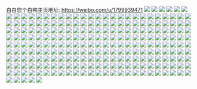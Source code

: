 白白您个白鸭主页地址: https://weibo.com/u/1799939471 
![](https://wx4.sinaimg.cn/mw2000/6b48e58fly1h925vbgl00j20u011edk5.jpg) 
![](https://wx4.sinaimg.cn/mw2000/6b48e58fly1h925vbmh9vj20u010mju8.jpg) 
![](https://wx4.sinaimg.cn/mw2000/6b48e58fly1h925vbvfvaj20u0140jwz.jpg) 
![](https://wx4.sinaimg.cn/mw2000/6b48e58fly1h925vc5wrnj21400u045a.jpg) 
![](https://wx4.sinaimg.cn/mw2000/6b48e58fly1h925vce6npj21400u0jw9.jpg) 
![](https://wx4.sinaimg.cn/mw2000/6b48e58fly1h925vcpj6xj20u01hcn3a.jpg) 
![](https://wx4.sinaimg.cn/mw2000/6b48e58fly1h925vb70qfj20u013i7cu.jpg) 
![](https://wx4.sinaimg.cn/mw2000/6b48e58fly1h925vd0fk0j20u0140wq7.jpg) 
![](https://wx4.sinaimg.cn/mw2000/6b48e58fly1h925vda5eej20u013qdn6.jpg) 
![](https://wx4.sinaimg.cn/mw2000/6b48e58fly1h8pbi7g40oj20zu1bs7wh.jpg) 
![](https://wx4.sinaimg.cn/mw2000/6b48e58fly1h8pbi8gihhj20zu1bsb29.jpg) 
![](https://wx4.sinaimg.cn/mw2000/6b48e58fly1h8pbi6vwy9j22c03404o9.jpg) 
![](https://wx4.sinaimg.cn/mw2000/6b48e58fly1h8haiycc6vj20zu1bswqk.jpg) 
![](https://wx4.sinaimg.cn/mw2000/6b48e58fly1h8dpzz9r4xj20w310lahf.jpg) 
![](https://wx4.sinaimg.cn/mw2000/6b48e58fly1h8dpzw8lm9j22dc35sqv8.jpg) 
![](https://wx4.sinaimg.cn/mw2000/6b48e58fly1h8dpzrjabkj22dc35sb2h.jpg) 
![](https://wx4.sinaimg.cn/mw2000/6b48e58fly1h8dpzn178gj22dc35s4qt.jpg) 
![](https://wx4.sinaimg.cn/mw2000/6b48e58fly1h8dpzx94blj23402c0b29.jpg) 
![](https://wx4.sinaimg.cn/mw2000/6b48e58fly1h8dpzy1rc7j20u01hcds7.jpg) 
![](https://wx4.sinaimg.cn/mw2000/6b48e58fly1h8dq01v1jqj20u01hch1c.jpg) 
![](https://wx4.sinaimg.cn/mw2000/6b48e58fly1h84p07gyhej20u011a47e.jpg) 
![](https://wx4.sinaimg.cn/mw2000/6b48e58fly1h84p09oqsoj20u0128qah.jpg) 
![](https://wx4.sinaimg.cn/mw2000/6b48e58fly1h84p0brylaj20u012xgt4.jpg) 
![](https://wx4.sinaimg.cn/mw2000/6b48e58fly1h84p0p2w5aj21hc0u0aos.jpg) 
![](https://wx4.sinaimg.cn/mw2000/6b48e58fly1h7wgkdkvxoj22c0340hdt.jpg) 
![](https://wx4.sinaimg.cn/mw2000/6b48e58fly1h7wgk69d25j20zu1bs4qp.jpg) 
![](https://wx4.sinaimg.cn/mw2000/6b48e58fly1h7wgk70cxtj20zu1bs7wh.jpg) 
![](https://wx4.sinaimg.cn/mw2000/6b48e58fly1h7wgk7jm0lj20zu1bs4h2.jpg) 
![](https://wx4.sinaimg.cn/mw2000/6b48e58fly1h7wgk8u906j22yo1o01kz.jpg) 
![](https://wx4.sinaimg.cn/mw2000/6b48e58fly1h7wgka6a4ej22yo1o01kz.jpg) 
![](https://wx4.sinaimg.cn/mw2000/6b48e58fly1h7wgk5g21tj20u01hcdva.jpg) 
![](https://wx4.sinaimg.cn/mw2000/6b48e58fly1h6z1hhwhtij20zu1bsgou.jpg) 
![](https://wx4.sinaimg.cn/mw2000/6b48e58fly1h6z1hivf0jj20zu1857ow.jpg) 
![](https://wx4.sinaimg.cn/mw2000/6b48e58fly1h6d79yxo49j20vc15s1kx.jpg) 
![](https://wx4.sinaimg.cn/mw2000/6b48e58fly1h6d7a0kd2wj22c0340qv7.jpg) 
![](https://wx4.sinaimg.cn/mw2000/6b48e58fly1h6d7a23fllj23402c0kjn.jpg) 
![](https://wx4.sinaimg.cn/mw2000/6b48e58fly1h6d79xsgkzj23402c07wi.jpg) 
![](https://wx4.sinaimg.cn/mw2000/6b48e58fly1h6d7a39pmsj234033nu0y.jpg) 
![](https://wx4.sinaimg.cn/mw2000/6b48e58fly1h6d7a53wrrj22bz340hdw.jpg) 
![](https://wx4.sinaimg.cn/mw2000/6b48e58fly1h6d7a6hfclj2340340x6q.jpg) 
![](https://wx4.sinaimg.cn/mw2000/6b48e58fly1h6d7a7lqhnj2340340e83.jpg) 
![](https://wx4.sinaimg.cn/mw2000/6b48e58fly1h6d7a8v454j2340340hdv.jpg) 
![](https://wx4.sinaimg.cn/mw2000/6b48e58fly1h6d7aa9v4fj23402c01kz.jpg) 
![](https://wx4.sinaimg.cn/mw2000/6b48e58fly1h6d7abs6ttj23402c0b2b.jpg) 
![](https://wx4.sinaimg.cn/mw2000/6b48e58fly1h6d7adca3hj23402c0b2b.jpg) 
![](https://wx4.sinaimg.cn/mw2000/6b48e58fly1h6d7af0hsyj23402c0npf.jpg) 
![](https://wx4.sinaimg.cn/mw2000/6b48e58fly1h63509hh9qj20vb0z4h96.jpg) 
![](https://wx4.sinaimg.cn/mw2000/6b48e58fly1h6350a4qucj20ua0z5keu.jpg) 
![](https://wx4.sinaimg.cn/mw2000/6b48e58fly1h635080tm5j20vc115h7l.jpg) 
![](https://wx4.sinaimg.cn/mw2000/6b48e58fly1h6350bhml5j22c02tre83.jpg) 
![](https://wx4.sinaimg.cn/mw2000/6b48e58fly1h6350clfetj22bz2c8qv5.jpg) 
![](https://wx4.sinaimg.cn/mw2000/6b48e58fly1h6350fomnwj22es37jn86.jpg) 
![](https://wx4.sinaimg.cn/mw2000/6b48e58fly1h6350min6xj22c02ng7wj.jpg) 
![](https://wx4.sinaimg.cn/mw2000/6b48e58fly1h6350o6e2bj23402c0b2b.jpg) 
![](https://wx4.sinaimg.cn/mw2000/6b48e58fly1h6350pojsoj22c0340hdu.jpg) 
![](https://wx4.sinaimg.cn/mw2000/6b48e58fly1h6350r76kmj22c0340kjm.jpg) 
![](https://wx4.sinaimg.cn/mw2000/6b48e58fly1h6350t0a3ij23402c04qr.jpg) 
![](https://wx4.sinaimg.cn/mw2000/6b48e58fly1h5p7ti5b0sj20va139at2.jpg) 
![](https://wx4.sinaimg.cn/mw2000/6b48e58fly1h5p7tggmfqj20vc15stkm.jpg) 
![](https://wx4.sinaimg.cn/mw2000/6b48e58fly1h5p7toxo3wj20vc15se3r.jpg) 
![](https://wx4.sinaimg.cn/mw2000/6b48e58fly1h5p7tjdx9uj22c03401ky.jpg) 
![](https://wx4.sinaimg.cn/mw2000/6b48e58fly1h5p7tm7kztj23402c04qr.jpg) 
![](https://wx4.sinaimg.cn/mw2000/6b48e58fly1h5p7tq1jvpj22c0340npd.jpg) 
![](https://wx4.sinaimg.cn/mw2000/6b48e58fly1h5p7txp3ezj23402c0kjm.jpg) 
![](https://wx4.sinaimg.cn/mw2000/6b48e58fly1h5p7tw2gy4j23402c04qq.jpg) 
![](https://wx4.sinaimg.cn/mw2000/6b48e58fly1h5p7tzemi0j234026v4qr.jpg) 
![](https://wx4.sinaimg.cn/mw2000/6b48e58fly1h5p7u2idhcj23402c0e83.jpg) 
![](https://wx4.sinaimg.cn/mw2000/6b48e58fly1h5p7u5qftkj23402c0hdv.jpg) 
![](https://wx4.sinaimg.cn/mw2000/6b48e58fly1h5p7u479q3j23402c07wj.jpg) 
![](https://wx4.sinaimg.cn/mw2000/6b48e58fly1h5p7ul50znj20nm15zk02.jpg) 
![](https://wx4.sinaimg.cn/mw2000/6b48e58fly1h5p7u7ah2qj23403407wk.jpg) 
![](https://wx4.sinaimg.cn/mw2000/6b48e58fly1h5p7u0thepj23402c0kjm.jpg) 
![](https://wx4.sinaimg.cn/mw2000/6b48e58fly1h5p7ts04ztj20v91vonp8.jpg) 
![](https://wx4.sinaimg.cn/mw2000/6b48e58fly1h5p7ttl4uzj234020rqv6.jpg) 
![](https://wx4.sinaimg.cn/mw2000/6b48e58fly1h5p7tv1y4yj23402c04qq.jpg) 
![](https://wx4.sinaimg.cn/mw2000/6b48e58fly1h3egyumxu0j20u0140n5l.jpg) 
![](https://wx4.sinaimg.cn/mw2000/6b48e58fly1h3egyvfmlgj20u0140ag6.jpg) 
![](https://wx4.sinaimg.cn/mw2000/6b48e58fly1h3egyw1d6ij20u00u0102.jpg) 
![](https://wx4.sinaimg.cn/mw2000/6b48e58fly1h3egywip4jj20u10u0gqy.jpg) 
![](https://wx4.sinaimg.cn/mw2000/6b48e58fly1h3egytqcqlj20tx13jk1o.jpg) 
![](https://wx4.sinaimg.cn/mw2000/6b48e58fly1h3egz04n8cj20u0140ai8.jpg) 
![](https://wx4.sinaimg.cn/mw2000/6b48e58fly1h3egywuh3vj20r10t2wjz.jpg) 
![](https://wx4.sinaimg.cn/mw2000/6b48e58fly1h3egyx9jbej21400u0gvx.jpg) 
![](https://wx4.sinaimg.cn/mw2000/6b48e58fly1h3egyxrn85j20sf1eigr6.jpg) 
![](https://wx4.sinaimg.cn/mw2000/6b48e58fly1h3egyzp28fj20va0pr7ci.jpg) 
![](https://wx4.sinaimg.cn/mw2000/6b48e58fly1h1mu9q6dpgj23402bzqv6.jpg) 
![](https://wx4.sinaimg.cn/mw2000/6b48e58fly1h1mu9r0x39j22c03404qq.jpg) 
![](https://wx4.sinaimg.cn/mw2000/6b48e58fly1h1mu9s61tej22c02qdhdu.jpg) 
![](https://wx4.sinaimg.cn/mw2000/6b48e58fly1h1mu9sqqi7j20u01hc12w.jpg) 
![](https://wx4.sinaimg.cn/mw2000/6b48e58fly1h1mu9u1gdtj22c0340u0y.jpg) 
![](https://wx4.sinaimg.cn/mw2000/6b48e58fly1h1mu9ypj87j22c0340e82.jpg) 
![](https://wx4.sinaimg.cn/mw2000/6b48e58fly1h1mu9vlr7zj22c0340b2b.jpg) 
![](https://wx4.sinaimg.cn/mw2000/6b48e58fly1h1mu9p9az5j20u018tk2m.jpg) 
![](https://wx4.sinaimg.cn/mw2000/6b48e58fly1h1mu9xd8s3j22c0340u0y.jpg) 
![](https://wx4.sinaimg.cn/mw2000/6b48e58fly1h1mua2nmqbj22c03407wj.jpg) 
![](https://wx4.sinaimg.cn/mw2000/6b48e58fly1h1mubtyg6ej23402c0u0y.jpg) 
![](https://wx4.sinaimg.cn/mw2000/6b48e58fly1gzcymvx9s7j20rq0uw7dz.jpg) 
![](https://wx4.sinaimg.cn/mw2000/6b48e58fly1gz3uwhqs3uj20u0140wme.jpg) 
![](https://wx4.sinaimg.cn/mw2000/6b48e58fly1gz3uwgwpy8j20u0140q9k.jpg) 
![](https://wx4.sinaimg.cn/mw2000/6b48e58fly1gz3uwic2asj20u0140aka.jpg) 
![](https://wx4.sinaimg.cn/mw2000/6b48e58fly1gz3uwize24j20ya0u0n38.jpg) 
![](https://wx4.sinaimg.cn/mw2000/6b48e58fly1gz3uwjk58qj20u0140wmi.jpg) 
![](https://wx4.sinaimg.cn/mw2000/6b48e58fly1gz3uwkdk5wj21400u0142.jpg) 
![](https://wx4.sinaimg.cn/mw2000/6b48e58fly1gz3uwlhk90j21400u07b4.jpg) 
![](https://wx4.sinaimg.cn/mw2000/6b48e58fly1gxsdptiy4cj20va10n12o.jpg) 
![](https://wx4.sinaimg.cn/mw2000/6b48e58fly1gxsdpt3yz4j20vb11dalj.jpg) 
![](https://wx4.sinaimg.cn/mw2000/6b48e58fly1gxj66mdgdij20vc15s4dh.jpg) 
![](https://wx4.sinaimg.cn/mw2000/6b48e58fly1gxj66mqnrfj20vc15sh2e.jpg) 
![](https://wx4.sinaimg.cn/mw2000/6b48e58fly1gxj66nh1a1j22c0340kjm.jpg) 
![](https://wx4.sinaimg.cn/mw2000/6b48e58fly1gxj66lpzkzj22c03407wi.jpg) 
![](https://wx4.sinaimg.cn/mw2000/6b48e58fly1gx8gqugq8rj20vb13mdu1.jpg) 
![](https://wx4.sinaimg.cn/mw2000/6b48e58fly1gx8gqtvgcoj20vb1174f5.jpg) 
![](https://wx4.sinaimg.cn/mw2000/6b48e58fly1gx8gqvipezj22c03407wi.jpg) 
![](https://wx4.sinaimg.cn/mw2000/6b48e58fly1gx8gqyetozj22xs24jqv7.jpg) 
![](https://wx4.sinaimg.cn/mw2000/6b48e58fly1gx0n8s78h0j20t2114qjy.jpg) 
![](https://wx4.sinaimg.cn/mw2000/6b48e58fly1gx0n969ytzj20vc15sh4x.jpg) 
![](https://wx4.sinaimg.cn/mw2000/6b48e58fly1gwmx5238w7j20u0140464.jpg) 
![](https://wx4.sinaimg.cn/mw2000/6b48e58fly1gwmx51q4bbj20u012iahh.jpg) 
![](https://wx4.sinaimg.cn/mw2000/6b48e58fly1gwmx51bbh4j20u013ln2n.jpg) 
![](https://wx4.sinaimg.cn/mw2000/6b48e58fly1gwmx4yd8pfj20u0140n3n.jpg) 
![](https://wx4.sinaimg.cn/mw2000/6b48e58fly1gwmx50670mj20u0140jx3.jpg) 
![](https://wx4.sinaimg.cn/mw2000/6b48e58fly1gwmx4wqq5uj20u014010c.jpg) 
![](https://wx4.sinaimg.cn/mw2000/6b48e58fly1gwmx52kgalj20u0140gzl.jpg) 
![](https://wx4.sinaimg.cn/mw2000/001XOmtNly1gvjhg8ya9hj61400u07eu02.jpg) 
![](https://wx4.sinaimg.cn/mw2000/001XOmtNly1gvjhg5xwu3j60u0140an602.jpg) 
![](https://wx4.sinaimg.cn/mw2000/001XOmtNly1gvjhgb1gdfj60u00yhn5e02.jpg) 
![](https://wx4.sinaimg.cn/mw2000/001XOmtNly1gv6a6kmi4ij60u00trgtb02.jpg) 
![](https://wx4.sinaimg.cn/mw2000/001XOmtNgy1gv36t7notkj61400u0wml02.jpg) 
![](https://wx4.sinaimg.cn/mw2000/001XOmtNgy1gv36t871fqj60u00u0qbr02.jpg) 
![](https://wx4.sinaimg.cn/mw2000/001XOmtNgy1gv36t8t9gbj60u012on6102.jpg) 
![](https://wx4.sinaimg.cn/mw2000/001XOmtNgy1gv36t9ezosj60u0140aix02.jpg) 
![](https://wx4.sinaimg.cn/mw2000/001XOmtNgy1gv36t76w49j60uq0u0tgs02.jpg) 
![](https://wx4.sinaimg.cn/mw2000/001XOmtNgy1gv36taj7vwj61400u0dmo02.jpg) 
![](https://wx4.sinaimg.cn/mw2000/001XOmtNgy1gv36tb2dvfj60u010egqv02.jpg) 
![](https://wx4.sinaimg.cn/mw2000/001XOmtNgy1gv36tblk1uj60u00u07ae02.jpg) 
![](https://wx4.sinaimg.cn/mw2000/001XOmtNgy1gv36td9d2cj60u00u0n5402.jpg) 
![](https://wx4.sinaimg.cn/mw2000/001XOmtNly1gv0dmnpn01j61o0280u0x02.jpg) 
![](https://wx4.sinaimg.cn/mw2000/001XOmtNly1gv0dmlwlhyj61mc1ou1kx02.jpg) 
![](https://wx4.sinaimg.cn/mw2000/6b48e58fly1gtxx96qxfzj21o027z7wj.jpg) 
![](https://wx4.sinaimg.cn/mw2000/6b48e58fly1gtxx97qkxpj20u00mhmz3.jpg) 
![](https://wx4.sinaimg.cn/mw2000/6b48e58fly1gtxx9a2nyej22c0340u0y.jpg) 
![](https://wx4.sinaimg.cn/mw2000/6b48e58fly1gtxx91tnsqj22c0340x6q.jpg) 
![](https://wx4.sinaimg.cn/mw2000/6b48e58fly1gtxx9cuo0kj22c0340x6q.jpg) 
![](https://wx4.sinaimg.cn/mw2000/6b48e58fly1gtxx9edwosj21an1q77wh.jpg) 
![](https://wx4.sinaimg.cn/mw2000/6b48e58fly1gt4rjczjf6j21o0280qv5.jpg) 
![](https://wx4.sinaimg.cn/mw2000/6b48e58fly1gszkc9yif2j21o02807wj.jpg) 
![](https://wx4.sinaimg.cn/mw2000/6b48e58fly1gscahpxj7wj21o022hb29.jpg) 
![](https://wx4.sinaimg.cn/mw2000/6b48e58fly1gscahthg11j21o0280u11.jpg) 
![](https://wx4.sinaimg.cn/mw2000/6b48e58fly1gscahv03hkj21o0280npf.jpg) 
![](https://wx4.sinaimg.cn/mw2000/6b48e58fly1gscahwrx8aj22801o07wj.jpg) 
![](https://wx4.sinaimg.cn/mw2000/6b48e58fly1gscahyxst6j22801o0npf.jpg) 
![](https://wx4.sinaimg.cn/mw2000/6b48e58fly1gscai1azohj22801o0kjo.jpg) 
![](https://wx4.sinaimg.cn/mw2000/6b48e58fly1gscai2ip2qj22yo1o0npd.jpg) 
![](https://wx4.sinaimg.cn/mw2000/6b48e58fly1gscahmnbkxj2340340hef.jpg) 
![](https://wx4.sinaimg.cn/mw2000/6b48e58fly1gscai4wmvrj23402c0hdu.jpg) 
![](https://wx4.sinaimg.cn/mw2000/6b48e58fly1gscai7bjatj22c0340kjl.jpg) 
![](https://wx4.sinaimg.cn/mw2000/6b48e58fly1gqen6c66ijj21o021skjn.jpg) 
![](https://wx4.sinaimg.cn/mw2000/6b48e58fly1gqen6fiwdij21o0267npe.jpg) 
![](https://wx4.sinaimg.cn/mw2000/6b48e58fly1gqen6kfb7bj22802lg4qs.jpg) 
![](https://wx4.sinaimg.cn/mw2000/6b48e58fly1gqen6pakd0j21j21o77wk.jpg) 
![](https://wx4.sinaimg.cn/mw2000/6b48e58fly1gqen68fajzj23402c0e84.jpg) 
![](https://wx4.sinaimg.cn/mw2000/6b48e58fly1gqen6rw21pj222i26cqv5.jpg) 
![](https://wx4.sinaimg.cn/mw2000/6b48e58fly1gqen6uychqj21nb1nb7wj.jpg) 
![](https://wx4.sinaimg.cn/mw2000/b10c1bc2ly1gqdkzs3hh9g208d08bmy0.jpg) 
![](https://wx4.sinaimg.cn/mw2000/6b48e58fgy1gqdoshonxzj20u00u0wrd.jpg) 
![](https://wx4.sinaimg.cn/mw2000/6b48e58fgy1gqdosio50xj20u0140qch.jpg) 
![](https://wx4.sinaimg.cn/mw2000/6b48e58fgy1gqdosjhwa6j20u0140dsa.jpg) 
![](https://wx4.sinaimg.cn/mw2000/6b48e58fgy1gqdosk5whdj20w80u0jzt.jpg) 
![](https://wx4.sinaimg.cn/mw2000/6b48e58fgy1gqdoskpg7rj20u00x5k0r.jpg) 
![](https://wx4.sinaimg.cn/mw2000/6b48e58fgy1gqdosgs6qdj20u010wn91.jpg) 
![](https://wx4.sinaimg.cn/mw2000/6b48e58fgy1gqdosl74z1j20u00u0woe.jpg) 
![](https://wx4.sinaimg.cn/mw2000/6b48e58fgy1gqdoslo6qaj21770u0dpe.jpg) 
![](https://wx4.sinaimg.cn/mw2000/6b48e58fgy1gqdosmp54yj21400u0gy4.jpg) 
![](https://wx4.sinaimg.cn/mw2000/6b48e58fly1gq5ksqsmxyj20u00z9akj.jpg) 
![](https://wx4.sinaimg.cn/mw2000/6b48e58fly1gq4edk8hgnj21400u07g9.jpg) 
![](https://wx4.sinaimg.cn/mw2000/6b48e58fly1gq4edjgujhj20u0140qku.jpg) 
![](https://wx4.sinaimg.cn/mw2000/6b48e58fly1gq4edl8gf4j20u01667nz.jpg) 
![](https://wx4.sinaimg.cn/mw2000/6b48e58fly1gq4edm1vtaj20u0140als.jpg) 
![](https://wx4.sinaimg.cn/mw2000/6b48e58fly1gq4edn984ij20u0140dxd.jpg) 
![](https://wx4.sinaimg.cn/mw2000/6b48e58fly1gpsnl6us7zj20u01hck2q.jpg) 
![](https://wx4.sinaimg.cn/mw2000/6b48e58fly1gpsnl75zb5j20u01hcajf.jpg) 
![](https://wx4.sinaimg.cn/mw2000/6b48e58fly1gpsnl7d62wj20n6158wj3.jpg) 
![](https://wx4.sinaimg.cn/mw2000/6b48e58fly1gpsnl8m5emj21o02804qs.jpg) 
![](https://wx4.sinaimg.cn/mw2000/6b48e58fly1gpjoy88hr6j21400u01af.jpg) 
![](https://wx4.sinaimg.cn/mw2000/6b48e58fly1gpjoya6xepj20u0140gvt.jpg) 
![](https://wx4.sinaimg.cn/mw2000/6b48e58fly1gpjoyb6i5yj20u0141gv6.jpg) 
![](https://wx4.sinaimg.cn/mw2000/6b48e58fly1gpjoycrzy5j21400u0wm9.jpg) 
![](https://wx4.sinaimg.cn/mw2000/6b48e58fly1gpjoybzevvj21400u0ag4.jpg) 
![](https://wx4.sinaimg.cn/mw2000/6b48e58fly1gpjoy6alurj21400u0qb2.jpg) 
![](https://wx4.sinaimg.cn/mw2000/6b48e58fly1gpdygz47vdj23402c04qq.jpg) 
![](https://wx4.sinaimg.cn/mw2000/6b48e58fly1gpdygwlw07j22c0340npd.jpg) 
![](https://wx4.sinaimg.cn/mw2000/6b48e58fly1gpbaxcunuoj21o0280x6p.jpg) 
![](https://wx4.sinaimg.cn/mw2000/6b48e58fly1govzwuuoeqj20u00u07c3.jpg) 
![](https://wx4.sinaimg.cn/mw2000/6b48e58fly1govzwvzogpj20u01407cs.jpg) 
![](https://wx4.sinaimg.cn/mw2000/6b48e58fly1govzwx36fyj20u0140dok.jpg) 
![](https://wx4.sinaimg.cn/mw2000/6b48e58fly1govzwyfe24j21400u0ajd.jpg) 
![](https://wx4.sinaimg.cn/mw2000/6b48e58fly1govzwzuz43j20u0140122.jpg) 
![](https://wx4.sinaimg.cn/mw2000/6b48e58fly1govzx109vkj20u01hc13r.jpg) 
![](https://wx4.sinaimg.cn/mw2000/6b48e58fly1goiur8upx3j23402c0hdt.jpg) 
![](https://wx4.sinaimg.cn/mw2000/6b48e58fly1gobn61m5rtj20u0140n37.jpg) 
![](https://wx4.sinaimg.cn/mw2000/6b48e58fly1gobn6290xtj20kr0j9tbx.jpg) 
![](https://wx4.sinaimg.cn/mw2000/6b48e58fly1gobn63escvj20pa18zgpw.jpg) 
![](https://wx4.sinaimg.cn/mw2000/6b48e58fly1goa3nvlejtj22c0340hdt.jpg) 
![](https://wx4.sinaimg.cn/mw2000/6b48e58fly1goa3nxtji4j21o0280npd.jpg) 
![](https://wx4.sinaimg.cn/mw2000/6b48e58fly1goa3o0mwrsj20v91vokjs.jpg) 
![](https://wx4.sinaimg.cn/mw2000/6b48e58fly1ged90b4au5j20u014014b.jpg) 
![](https://wx4.sinaimg.cn/mw2000/6b48e58fly1ged90d6hyvj20z30u07ha.jpg) 
![](https://wx4.sinaimg.cn/mw2000/6b48e58fly1ged90eg772j20u0140tk9.jpg) 
![](https://wx4.sinaimg.cn/mw2000/6b48e58fly1gdzgouarqgj20n00dgq5k.jpg) 
![](https://wx4.sinaimg.cn/mw2000/6b48e58fgy1gba69bao1zj23402c04qr.jpg) 
![](https://wx4.sinaimg.cn/mw2000/6b48e58fgy1gba69i243kj23402c0u0x.jpg) 
![](https://wx4.sinaimg.cn/mw2000/6b48e58fgy1gba69l8r6pj22c03401ky.jpg) 
![](https://wx4.sinaimg.cn/mw2000/6b48e58fgy1gba6985695j22hg1v3hdu.jpg) 
![](https://wx4.sinaimg.cn/mw2000/6b48e58fgy1gba69f0y7kj22c0340e82.jpg) 
![](https://wx4.sinaimg.cn/mw2000/6b48e58fgy1gba69o444oj23402c0x6q.jpg) 
![](https://wx4.sinaimg.cn/mw2000/6b48e58fgy1gb8lb3u2dqj21o0280kjm.jpg) 
![](https://wx4.sinaimg.cn/mw2000/6b48e58fgy1gb8lb70wg4j23402c0kjn.jpg) 
![](https://wx4.sinaimg.cn/mw2000/6b48e58fly1ga1rj82ssgj22c0340x6q.jpg) 
![](https://wx4.sinaimg.cn/mw2000/6b48e58fgy1g9bfsnqjkhj21fl1zkkjl.jpg) 
![](https://wx4.sinaimg.cn/mw2000/6b48e58fgy1g8htzi37rwj21w02iou0y.jpg) 
![](https://wx4.sinaimg.cn/mw2000/6b48e58fgy1g8htzjuwgzj22c0340u0y.jpg) 
![](https://wx4.sinaimg.cn/mw2000/6b48e58fgy1g8htzn74y9j23402c0kjn.jpg) 
![](https://wx4.sinaimg.cn/mw2000/6b48e58fgy1g8htzql14gj23402c0x6r.jpg) 
![](https://wx4.sinaimg.cn/mw2000/6b48e58fgy1g8hu1pmve9j22c0340e85.jpg) 
![](https://wx4.sinaimg.cn/mw2000/6b48e58fgy1g8hu1uk8h0j22c0340x6v.jpg) 
![](https://wx4.sinaimg.cn/mw2000/6b48e58fly1g8blj212acj21sc2ds4qp.jpg) 
![](https://wx4.sinaimg.cn/mw2000/6b48e58fly1g7ukl9vy0qj21vo0v9u13.jpg) 
![](https://wx4.sinaimg.cn/mw2000/6b48e58fly1g7j57eu7bij21o01o0kjl.jpg) 
![](https://wx4.sinaimg.cn/mw2000/6b48e58fgy1fsoyro51rij23402c0x6p.jpg) 
![](https://wx4.sinaimg.cn/mw2000/6b48e58fgy1fsopeib2rvj22c0340x6p.jpg) 
![](https://wx4.sinaimg.cn/mw2000/6b48e58fgy1fsopemny85j23402c0npe.jpg) 
![](https://wx4.sinaimg.cn/mw2000/6b48e58fgy1fsopeqpa5fj22c0340kjl.jpg) 
![](https://wx4.sinaimg.cn/mw2000/6b48e58fgy1fsopezs5agj22c0340u0n.jpg) 
![](https://wx4.sinaimg.cn/mw2000/6b48e58fgy1fsopfpthp0j22802yohdy.jpg) 
![](https://wx4.sinaimg.cn/mw2000/6b48e58fgy1fsopfvnwb3j22c0340b2c.jpg) 
![](https://wx4.sinaimg.cn/mw2000/6b48e58fgy1fsopg10qomj23402c0x6r.jpg) 
